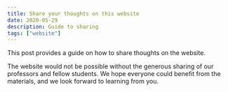 ```yaml
---
title: Share your thoughts on this website
date: 2020-05-29
description: Guide to sharing
tags: ["website"]
---
```


This post provides a guide on how to share thoughts on the website.

The website would not be possible without the generous sharing of our professors and fellow students. We hope everyone could benefit from the materials, and we look forward to learning from you.